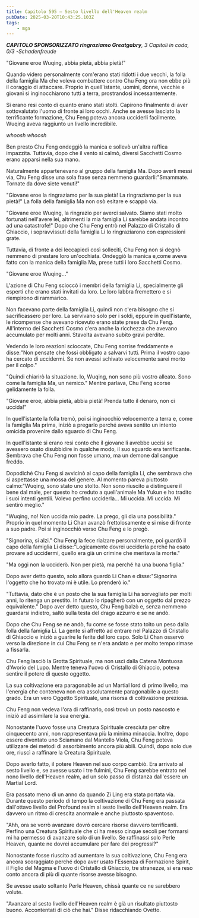 ```yaml
---
title: Capitolo 595 – Sesto livello dell'Heaven realm
pubDate: 2025-03-20T10:43:25.103Z
tags:
    - mga
---
```



<em><strong>CAPITOLO SPONSORIZZATO ringraziamo Greatgabry</strong>,
3 Capitoli in coda, 0/3
-Schadenfreude</em>


"Giovane eroe Wuqing, abbia pietà, abbia pietà!"


Quando videro personalmente com'erano stati ridotti i due vecchi, la folla della famiglia Ma che voleva combattere contro Chu Feng ora non ebbe più il coraggio di attaccare. Proprio in quell'istante, uomini, donne, vecchie e giovani si inginocchiarono tutti a terra, prostrandosi incessantemente.


Si erano resi conto di quanto erano stati stolti. Capirono finalmente di aver sottovalutato l'uomo di fronte ai loro occhi. Anche se avesse lasciato la terrificante formazione, Chu Feng poteva ancora ucciderli facilmente. Wuqing aveva raggiunto un livello incredibile.


*whoosh whoosh*


Ben presto Chu Feng ondeggiò la manica e sollevò un'altra raffica impazzita. Tuttavia, dopo che il vento si calmò, diversi Sacchetti Cosmo erano apparsi nella sua mano.


Naturalmente appartenevano al gruppo della famiglia Ma. Dopo averli messi via, Chu Feng disse una sola frase senza nemmeno guardarli:"Smammate. Tornate da dove siete venuti!"


"Giovane eroe la ringraziamo per la sua pietà! La ringraziamo per la sua pietà!" La folla della famiglia Ma non osò esitare e scappò via.


"Giovane eroe Wuqing, la ringrazio per averci salvato. Siamo stati molto fortunati nell'avere lei, altrimenti la mia famiglia Li sarebbe andata incontro ad una catastrofe!" Dopo che Chu Feng entrò nel Palazzo di Cristallo di Ghiaccio, i sopravvissuti della famiglia Li lo ringraziarono con espressioni grate.


Tuttavia, di fronte a dei leccapiedi così solleciti, Chu Feng non si degnò nemmeno di prestare loro un'occhiata. Ondeggiò la manica e,come aveva fatto con la manica della famiglia Ma, prese tutti i loro Sacchetti Cosmo.


"Giovane eroe Wuqing..."


L'azione di Chu Feng scioccò i membri della famiglia Li, specialmente gli esperti che erano stati invitati da loro. Le loro labbra fremettero e si riempirono di rammarico.


Non facevano parte della famiglia Li, quindi non c'era bisogno che si sacrificassero per loro. La servivano solo per i soldi, eppure in quell'istante, le ricompense che avevano ricevuto erano state prese da Chu Feng. All'interno dei Sacchetti Cosmo c'era anche la ricchezza che avevano accumulato per molti anni. Stavolta avevano subito gravi perdite.


Vedendo le loro reazioni scioccate, Chu Feng sorrise freddamente e disse:"Non pensate che fossi obbligato a salvarvi tutti. Prima il vostro capo ha cercato di uccidermi. Se non avessi schivato velocemente sarei morto per il colpo."


"Quindi chiarirò la situazione. Io, Wuqing, non sono più vostro alleato. Sono come la famiglia Ma, un nemico." Mentre parlava, Chu Feng scorse gelidamente la folla.


"Giovane eroe, abbia pietà, abbia pietà! Prenda tutto il denaro, non ci uccida!"


In quell'istante la folla tremò, poi si inginocchiò velocemente a terra e, come la famiglia Ma prima, iniziò a pregarlo perché aveva sentito un intento omicida provenire dallo sguardo di Chu Feng.


In quell'istante si erano resi conto che il giovane li avrebbe uccisi se avessero osato disubbidire in qualche modo, il suo sguardo era terrificante. Sembrava che Chu Feng non fosse umano, ma un demone dal sangue freddo.


Dopodiché Chu Feng si avvicinò al capo della famiglia Li, che sembrava che si aspettasse una mossa del genere. Al momento pareva piuttosto calmo:"Wuqing, sono stato uno stolto. Non sono riuscito a distinguere il bene dal male, per questo ho creduto a quell'animale Ma Yukun e ho tradito i suoi intenti gentili. Volevo perfino ucciderla... Mi uccida. Mi uccida. Mi sentirò meglio."


"Wuqing, no! Non uccida mio padre. La prego, gli dia una possibilità." Proprio in quel momento Li Chan avanzò frettolosamente e si mise di fronte a suo padre. Poi si inginocchiò verso Chu Feng e lo pregò.


"Signorina, si alzi." Chu Feng la fece rialzare personalmente, poi guardò il capo della famiglia Li disse:"Logicamente dovrei ucciderla perché ha osato provare ad uccidermi, quello era già un crimine che meritava la morte."


"Ma oggi non la ucciderò. Non per pietà, ma perché ha una buona figlia."


Dopo aver detto questo, solo allora guardò Li Chan e disse:"Signorina l'oggetto che ho trovato mi è utile. Lo prenderò io."


"Tuttavia, dato che è un posto che la sua famiglia Li ha sorvegliato per molti anni, lo ritenga un prestito. In futuro lo ripagherò con un oggetto dal prezzo equivalente." Dopo aver detto questo, Chu Feng balzò e, senza nemmeno guardarsi indietro, saltò sulla testa del drago azzurro e se ne andò.


Dopo che Chu Feng se ne andò, fu come se fosse stato tolto un peso dalla folla della famiglia Li. La gente si affrettò ad entrare nel Palazzo di Cristallo di Ghiaccio e iniziò a guarire le ferite del loro capo. Solo Li Chan osservò verso la direzione in cui Chu Feng se n'era andato e per molto tempo rimase a fissarla.


Chu Feng lasciò la Grotta Spirituale, ma non uscì dalla Catena Montuosa d'Avorio del Lupo. Mentre teneva l'uovo di Cristallo di Ghiaccio, poteva sentire il potere di questo oggetto.


La sua coltivazione era paragonabile ad un Martial lord di primo livello, ma l'energia che conteneva non era assolutamente paragonabile a questo grado. Era un vero Oggetto Spirituale, una risorsa di coltivazione preziosa.


Chu Feng non vedeva l'ora di raffinarlo, così trovò un posto nascosto e iniziò ad assimilare la sua energia.


Nonostante l'uovo fosse una Creatura Spirituale cresciuta per oltre cinquecento anni, non rappresentava più la minima minaccia. Inoltre, dopo essere diventato uno Sciamano dal Mantello Viola, Chu Feng poteva utilizzare dei metodi di assorbimento ancora più abili. Quindi, dopo solo due ore, riuscì a raffinare la Creatura Spirituale.


Dopo averlo fatto, il potere Heaven nel suo corpo cambiò. Era arrivato al sesto livello e, se avesse usato i tre fulmini, Chu Feng sarebbe entrato nel nono livello dell'Heaven realm, ad un solo passo di distanza dall'essere un Martial Lord.


Era passato meno di un anno da quando Zi Ling era stata portata via. Durante questo periodo di tempo la coltivazione di Chu Feng era passata dall'ottavo livello del Profound realm al sesto livello dell'Heaven realm. Era davvero un ritmo di crescita anormale e anche piuttosto spaventoso.


"Ahh, ora se vorrò avanzare dovrò cercare risorse davvero terrificanti. Perfino una Creatura Spirituale che ci ha messo cinque secoli per formarsi mi ha permesso di avanzare solo di un livello. Se raffinassi solo Perle Heaven, quante ne dovrei accumulare per fare dei progressi?"


Nonostante fosse riuscito ad aumentare la sua coltivazione, Chu Feng era ancora scoraggiato perché dopo aver usato l'Essenza di Formazione Spirit, il Figlio del Magma e l'uovo di Cristallo di Ghiaccio, tre stranezze, si era reso conto ancora di più di quante risorse avesse bisogno.


Se avesse usato soltanto Perle Heaven, chissà quante ce ne sarebbero volute.


"Avanzare al sesto livello dell'Heaven realm è già un risultato piuttosto buono. Accontentati di ciò che hai." Disse ridacchiando Ovetto.
                                


                                



